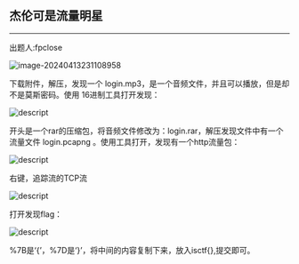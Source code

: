 ## 杰伦可是流量明星

***

出题人:fpclose

![image-20240413231108958](C:\Users\26272\AppData\Roaming\Typora\typora-user-images\image-20240413231108958.png)

下载附件，解压，发现一个 login.mp3，是一个音频文件，并且可以播放，但是却不是莫斯密码。使用 16进制工具打开发现：

![descript](C:/Users/26272/Pictures/media/20076c6f8aa869da3dedfe26328be845.png)

开头是一个rar的压缩包，将音频文件修改为：login.rar，解压发现文件中有一个流量文件 login.pcapng 。使用工具打开，发现有一个http流量包：

![descript](C:/Users/26272/Pictures/media/327e766f253549ffed4b776da3f160f4.png)

右键，追踪流的TCP流

![descript](C:/Users/26272/Pictures/media/44b3da4714fb381ec2fc40bfc57e5d8d.png)

打开发现flag：

![descript](C:/Users/26272/Pictures/media/b78a492c92655460f72666020103fa6d.png)

%7B是‘{’，%7D是‘}’，将中间的内容复制下来，放入isctf{},提交即可。

